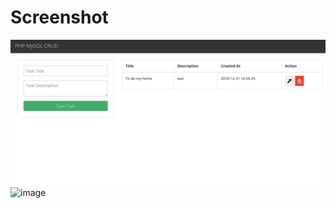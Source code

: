 # Screenshot
![](docs/screenshot.png)
![image](https://github.com/AriasSuarezDemianAlexander/UIII-CRUD-V2-Carpinteria-Tabla-Cliente/assets/143743142/6830ec6d-c03a-4600-b4af-ce5f7d17fe08)
